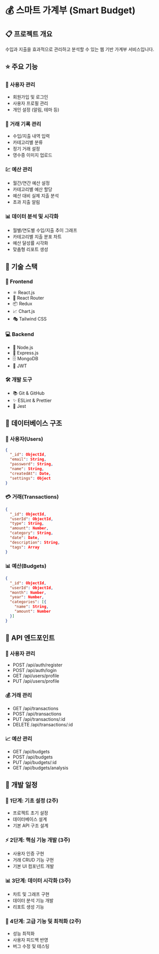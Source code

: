# 💰 스마트 가계부 (Smart Budget)

## 📋 프로젝트 개요
수입과 지출을 효과적으로 관리하고 분석할 수 있는 웹 기반 가계부 서비스입니다.

## ⭐ 주요 기능
### 👤 사용자 관리
- 회원가입 및 로그인
- 사용자 프로필 관리
- 개인 설정 (알림, 테마 등)

### 📝 거래 기록 관리
- 수입/지출 내역 입력
- 카테고리별 분류
- 정기 거래 설정
- 영수증 이미지 업로드

### 💹 예산 관리
- 월간/연간 예산 설정
- 카테고리별 예산 할당
- 예산 대비 실제 지출 분석
- 초과 지출 알림

### 📊 데이터 분석 및 시각화
- 월별/연도별 수입/지출 추이 그래프
- 카테고리별 지출 분포 차트
- 예산 달성률 시각화
- 맞춤형 리포트 생성

## 🔧 기술 스택
### 🎨 Frontend
- ⚛️ React.js
- 🔄 React Router
- 📦 Redux
- 📈 Chart.js
- 🎭 Tailwind CSS

### 💻 Backend
- 📡 Node.js
- 🚀 Express.js
- 🗄️ MongoDB
- 🔐 JWT

### 🛠️ 개발 도구
- 📚 Git & GitHub
- ✨ ESLint & Prettier
- 🧪 Jest

## 📑 데이터베이스 구조
### 👥 사용자(Users)
```json
{
  "_id": ObjectId,
  "email": String,
  "password": String,
  "name": String,
  "createdAt": Date,
  "settings": Object
}
```

### 💳 거래(Transactions)
```json
{
  "_id": ObjectId,
  "userId": ObjectId,
  "type": String,
  "amount": Number,
  "category": String,
  "date": Date,
  "description": String,
  "tags": Array
}
```

### 📊 예산(Budgets)
```json
{
  "_id": ObjectId,
  "userId": ObjectId,
  "month": Number,
  "year": Number,
  "categories": [{
    "name": String,
    "amount": Number
  }]
}
```

## 🔌 API 엔드포인트
### 🔐 사용자 관리
- POST /api/auth/register
- POST /api/auth/login
- GET /api/users/profile
- PUT /api/users/profile

### 💰 거래 관리
- GET /api/transactions
- POST /api/transactions
- PUT /api/transactions/:id
- DELETE /api/transactions/:id

### 📈 예산 관리
- GET /api/budgets
- POST /api/budgets
- PUT /api/budgets/:id
- GET /api/budgets/analysis

## 📅 개발 일정
### 🎯 1단계: 기초 설정 (2주)
- 프로젝트 초기 설정
- 데이터베이스 설계
- 기본 API 구조 설계

### ⚡ 2단계: 핵심 기능 개발 (3주)
- 사용자 인증 구현
- 거래 CRUD 기능 구현
- 기본 UI 컴포넌트 개발

### 📊 3단계: 데이터 시각화 (3주)
- 차트 및 그래프 구현
- 데이터 분석 기능 개발
- 리포트 생성 기능

### 🚀 4단계: 고급 기능 및 최적화 (2주)
- 성능 최적화
- 사용자 피드백 반영
- 버그 수정 및 테스팅
